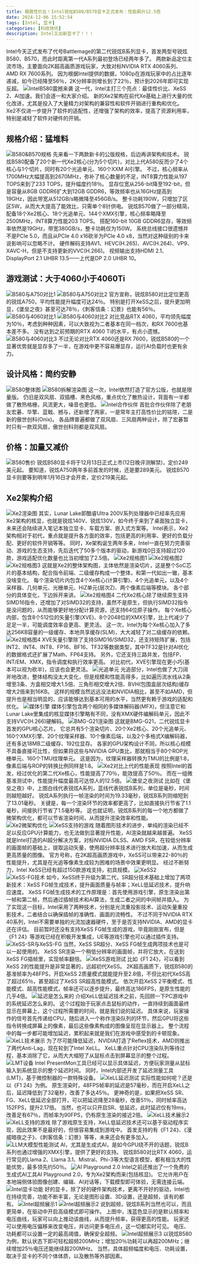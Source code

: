 ```yaml
---
title: 极致性价比！Intel锐炫B580/B570显卡正式发布：性能飙升12.5倍
date: 2024-12-06 15:52:54
tags: [Intel, 显卡]
categories: [科技快讯]
description: Intel又出新显卡了！！！
---
```

Intel今天正式发布了代号Battlemage的第二代锐炫B系列显卡，首发两型号锐炫B580、B570，而此时距离第一代A系列最初登场已经两年多了。
两款新品定位主流市场，主要面向2K超高画质游戏玩家，大致对标NVIDIA RTX 4060系列、AMD RX 7600系列。
因为根据Intel提供的数据，1080p在游戏玩家中的占比逐年递减，如今已经降至56％，2K分辨率则增长到了22％，预计到2026年即可实现反超。
![IntelB580震撼来袭](https://s1.imagehub.cc/images/2024/12/06/4348bacdd1fbd508182a52871bacffe9.md.jpg)
这一代，Intel主打三个亮点：最佳性价比、XeSS 2、AI加速。我们会逐一和大家介绍。
新的Xe2架构在前代Xe基础上进行大量的优化改进，尤其是投入了大量精力对架构的兼容性和软件开销进行重构和优化。
Xe2不仅进一步提升了软件的适配性，还增强了架构的效率，提高了资源利用率，特别是减轻了软件对硬件的开销。
## 规格介绍：猛堆料
![B580&B570规格](https://s1.imagehub.cc/images/2024/12/06/a2a9530d8e8dc192e2bee8adf85457fd.md.png)
先来看一下两款新卡的公版规格，后边再讲架构和技术。
锐炫B580配备了20个新一代Xe2核心(分为5个切片)，对比上代A580反而少了4个核心与1个切片，同时有20个光追单元、160个XXM AI引擎。
不过，核心频率从1700MHz大幅提高到2670MHz，弥补了核心数量的不足，INT8算力性能从197 TOPS来到了233 TOPS，提升幅度约18％。
显存位宽从256-bit降至192-bit，但是容量从8GB GDDR6扩大到12GB GDDR6，等效频率也从16GHz提高到19GHz，因此带宽从512GB/s略微降至456GB/s。
整卡功耗190W，只增加了区区5W，从而大大提高了能效比，只需单个8针供电。
锐炫B570做了一部分精简，配备18个Xe2核心、18个光追单元、144个XMX引擎，核心频率略降至2500MHz，INT8算力性能203 TOPS。
搭配160-bit 10GB GDDR6显存，等效频率依然是19GHz，带宽380GB/s，整卡功耗仅为150W。
系统总线接口很遗憾并不是PCIe 5.0，而且从PCIe 4.0 x16砍半为PCIe 4.0 x8，当然对这种级别的卡来说影响可以忽略不计。
硬件解码支持AV1、HEVC(H.265)、AVC(H.264)、VP9、XAVC-H，但是不支持更新的VVC(H.266)。
视频输出支持HDMI 2.1、DisplayPort 2.1 UHBR 13.5——上代是DP 2.0 UHBR 10。
## 游戏测试：大于4060小于4060Ti
![B580与A750对比1](https://s1.imagehub.cc/images/2024/12/06/cbc351540841d8040bcad668bfe12726.md.png)
![B580与A750对比2](https://s1.imagehub.cc/images/2024/12/06/ca20d812d26d8ec826b43a7e06dacf5c.md.png)
官方宣称，锐炫B580对比定位更高的锐炫A750，平均性能提升幅度可达24％。
特别是打开XeSS之后，提升更加明显，《堡垒之夜》甚至可达78％，《刺客信条：幻景》也能有56％。
![B580与4060对比1](https://s1.imagehub.cc/images/2024/12/06/7243903cfe3b190f5d277f3886f6f5b9.md.png)
![B580与4060对比2](https://s1.imagehub.cc/images/2024/12/06/848bf02d046f1d564364b200cfa42da6.md.png)
对比竞品RTX 4060，平均领先幅度为10％，考虑到种种因素，可以大致视为二者基本在同一档次，和RX 7600也基本差不多。
没有达到之前预期的RTX 4060 Ti的水平，有点小遗憾。
![B580与4060对比3](https://s1.imagehub.cc/images/2024/12/06/46ac004d970ef6f9fd34cb196e6824a1.md.png)
不过无论对比RTX 4060还是RX 7600，锐炫B580的一个显著优势就是显存多了一半，在游戏中更不容易爆显存，运行AI负载时也更有余力。
## 设计风格：简约安静
![B580整体图](https://s1.imagehub.cc/images/2024/12/06/29e1bb0009a5832aee42d7d38f3b2bee.md.png)
![B580拆解渲染图](https://s1.imagehub.cc/images/2024/12/06/4b54c824939ff26ef36492831dfa5dd2.md.png)
这一次，Intel依然打造了官方公版，也就是限量版。
仍旧是双风扇、双插槽、黑色风格，重点优化了散热设计，背面有一半都做了散热格栅，风流更大，噪音也更低。
![Intel合作伙伴](https://s1.imagehub.cc/images/2024/12/06/04c03f8074383e948adc4e8c33e18c18.md.png)
首批合作伙伴除了老朋友宏碁、华擎、蓝戟、撼与，还新增了两家，一是常年主打高性价比的铭瑄，二是新的傲世创科(Onix)。
各品牌普遍都做了双风扇、三风扇两种设计，除了宏碁暂时只有一款双风扇，傲世创科则都是双风扇。
## 价格：加量又减价
![B580售价](https://s1.imagehub.cc/images/2024/12/06/566212f54bb710bb9ecc3a6ebf1c5ac0.md.png)
锐炫B580显卡将于12月13日正式上市(12日晚评测解禁)，定价249美元起。
要知道，锐炫A750两年多前首发的时候，还是要289美元。
锐炫B570显卡则要等到明年1月16日才会开卖，定价219美元起。
## Xe2架构介绍
![Xe2渲染图](https://s1.imagehub.cc/images/2024/12/06/ef3149ef1ebfe3394b89bb9ce478520c.md.png)
其实，Lunar Lake即酷睿Ultra 200V系列处理器中已经率先应用Xe2架构的核显，也就是锐炫140V、锐炫130V，如今终于来到了桌面独立显卡，未来还会陆续进入笔记本独立显卡、车载方案、嵌入式方案等。
Intel表示，Xe2架构相对于初代，重点就是提升各方面的效率，包括更高的利用率、更好的负载分配、更好的软件开销等等。
同时，Xe架构诞生两年多来，Intel一直在努力完善驱动、游戏的生态支持，先后迭代了50多个版本的驱动，新游戏0日支持超过120款，游戏适配优化数量也比当初增加了2.5倍。
![Xe2规格图1](https://s1.imagehub.cc/images/2024/12/06/92a751b27379ea0b90a2d19fc0d3a151.md.png)
![Xe2规格图2](https://s1.imagehub.cc/images/2024/12/06/638c64b50ce41a86c21e89fe7d28161e.md.jpg)
![Xe2规格图3](https://s1.imagehub.cc/images/2024/12/06/f73af50bd3f82911aa838a34f93e960b.md.jpg)
这就是Xe2的整体架构图，主体依然是渲染切片，这是整个SoC芯片的基本结构，配合指令前端、二级缓存构成一个整体，和第一代如出一辙，基本没啥变化。
每个渲染切片内包含4个Xe核心(计算引擎)、4个光追单元，以及4个采样器、几何单元、光栅单元、HiZ单元(层次Z)、两个像素后端等模块。
各个部分的具体变化，下边拆开来讲。
![Xe2规格图4](https://s1.imagehub.cc/images/2024/12/06/cbbfd64a1e86559d378452ac528fdfde.md.png)
二代Xe2核心除了继续原生支持SIMD16指令，还增加了对SIMD32的支持，虽然不是原生，但执行SIMD32指令是没问题的，从而能够更好地分配计算资源，还支持64位原子操作。
每个Xe核心内部，包含8个512位的矢量引擎(XVE)、8个2048位的XMX引擎，比上代减少了足足一半，可能调度效率会更高、更灵活。
这一次，Intel为每个Xe核心加入了多达256KB容量的一级缓存、本地共享缓存(SLM)，大大减轻了对二级缓存的依赖。
![Xe2规格图4](https://s1.imagehub.cc/images/2024/12/06/9b61ca0011265f6a06efd9a8e0eaf461.md.png)
XVE矢量引擎除了支持SIMD16/SIMD32，还支持矩阵扩展，包括INT2、INT4、INT8、FP16、BF16、TF32等数据类型，其中TF32是针对AI优化的数据格式还扩展了Math、FP64支持。
另外，它还支持三路并发，包括FP、INT/EM、XMX，指令调度和执行效率更高。
对比初代，XVE引擎现在更小巧(基本可以视为砍半)，应该也会更灵活。
![光追单元](https://s1.imagehub.cc/images/2024/12/06/3779eedb2883b628af8f979b103539f3.md.png)
光追部分，Intel也做了大刀阔斧地改进，整体结构没太大变化，但是规模和性能高得多，比如遍历流水线从2条增至3条、方盒相交增大1.5倍、三角形相交增大2倍、BVH(包围盒层次结构)缓存增大2倍来到16KB。
这样的规模当然远远没法和NVIDIA相比，甚至不如AMD，但提升也是相当明显的，应该能够达到基本可用的水平，当然更有赖于游戏的适配和优化。
![媒体引擎](https://s1.imagehub.cc/images/2024/12/06/a7aff908ce24f737fbda548f50715ed7.md.jpg)
媒体引擎包含两个相同的多媒体解码器(MFX)，但注意它和Lunar Lake里集成的核显媒体引擎略有不同，没有XMX硬件编解码单元，因此不支持VVC(H.266)硬解码。
![BMG-G21渲染图](https://s1.imagehub.cc/images/2024/12/06/54981c2ec4396001f20f31505c5593f1.md.png)
这就是BMG-G21，二代锐炫显卡首发的GPU核心芯片。
它总共有5个渲染切片、20个Xe2核心、20个光追单元、160个XMX引擎、20个纹理采样器、10个像素后端，以及2个多格式X编解码器，还有多达18MB二级缓存、192位显存。
各家的GPU架构设计不同，所以核心规模不具备直接可比性，但如果将这些与NVIDIA GPU类比，那就相当于80个ROP光栅单元、160个TMU纹理单元。
这是因为，纹理采样器转换为TMU的比例是1:8，像素后端与ROP的转换比例同样是1:8。
![Xe2对比上代的性能表现](https://s1.imagehub.cc/images/2024/12/06/f3c4e797d4e8629e6d27576d8bc15218.md.png)
按照Intel的首发，经过优化的第二代Xe核心，性能提高了70％，能效提高了50％。
而在一组微基准测试中，性能提升幅度最高可达惊人的12.5倍。
![堡垒之夜测试](https://s1.imagehub.cc/images/2024/12/06/759e7076b407bb3048c84ce6693b4661.md.png)
比如在《堡垒之夜》中，上图白线代表锐炫A系列，蓝线代表锐炫B系列，单位是毫秒，时间则越短越好。
锐炫A系列执行一帧渲染的时间为19.33毫秒，锐炫B系列则缩短到了13.01毫秒。
关键是，每一个渲染环节的效率都更高了，比如直接执行节省了1.1毫秒，间接执行节省了1.5毫秒等。
这也就证明，锐炫B系列的每一个地方都做了微架构优化，都可以节省渲染时间，从而提升渲染效率和性能。
![Xe2微架构优化](https://s1.imagehub.cc/images/2024/12/06/19f1745405ae492a6e49e6eeba250f29.md.png)
![XeSS支持的游戏](https://s1.imagehub.cc/images/2024/12/06/5f75ade42e5a4d1111e7703fbc848ae3.md.png)
随着图形技术的进步，单纯的渲染已经不足以反应GPU计算能力，也无法做到显著提升性能，AI渲染就越来越普遍。
XeSS就是Intel打造的AI超分解决方案，对标NVIDIA DLSS、AMD FSR，在较低分辨率的画面帧的基础上，提取运动矢量，使用超分辨率技术进行放大和加速，从而生成更高质量的图像。
官方号称，在2K超高画质游戏中，XeSS可以带来22-80％的性能提升，尤其是在光追等像素生成较为困难的场景中效果更明显。
经过不断努力，Intel XeSS已经有超过150款游戏支持，初具规模。
![XeSS2](https://s1.imagehub.cc/images/2024/12/06/6a66a0fb06e6ed6631427c5cb166b7c2.md.png)
![XeSS-FG技术](https://s1.imagehub.cc/images/2024/12/06/69c3fc758ed0d1bc94d4596be4aad5a7.md.png)
如今，XeSS终于升级为第二代，SR超分技术基础上增加了两项新技术：XeSS FG帧生成技术，提升画面质量与帧率；XeLL低延迟技术，提升响应速度。
XeSS FG帧生成技术的工作原理是：首先使用游戏引擎，原生渲染出第一帧和第二帧，然后通过插帧技术和AI算法，生成二者之间的中间帧并插入。
为了实现这一目标，Intel采用了两种技术，分别是光流重投影技术、运动矢量重投影技术，二者结合以确保插帧的准确性、画面的流畅性。
不过不同于NVIDIA RTX 40系列，Intel不需要单独的光流加速器硬件，至于是否支持NVIDIA、AMD的显卡还在评估。
目前暂时还没有支持XeSS FG帧生成的游戏，毕竟刚刚宣布，但是《F1 24》等游戏已经在积极开发集成，UE等游戏引擎也可以通过插件支持。
![XeSS-SR与XeSS-FG](https://s1.imagehub.cc/images/2024/12/06/f3feb16234930f3292405b7c9b519b56.md.png)
当然，XeSS SR超分、XeSS FG帧生成两项技术也是可以一起使用的。
XeSS SR渲染一个稍低分辨率的画面帧，并将它放大，在送到XeSS FG插帧里，实现帧率翻倍。
![XeSS游戏测试](https://s1.imagehub.cc/images/2024/12/06/1dac0cb51da07a88935ce8d3eeb44351.md.png)
比如《F1 24》，可以看到XeSS 2的性能提升是非常显著的，远超初代XeSS。
2K超高画质下，锐炫B580的基准帧率为48FPS，开启XeSS 2质量模式就能提升至2.8倍，不但比初代XeSS高了超过65％，甚至超过了XeSS SR超高性能模式。
依次开启XeSS 2平衡模式、性能模式、超高性能模式，帧率还可以逐步提升，最终高达186FPS，是原生性能的几乎4倍。
![延迟是怎么来的](https://s1.imagehub.cc/images/2024/12/06/38509b813f42c32ffecf4edba11bc5db.md.png)
介绍XeLL低延迟技术之前，先回顾一下PC游戏中的系统延迟怎么来的。
这个过程始于玩家点击鼠标的动作，一直持续到画面最终显示在屏幕上，这个过程所需要的时间，就是我们说的延迟。
具体来说，玩家操作的信号首先传递给CPU，随后进入一个称作渲染队列的环节，然后GPU将这些指令转换成屏幕上的像素，最后这些像素构成的图像呈现在显示器上。
整个流程中的每一步都可能增加延迟，累积起来就是我们在游戏中感受到的卡顿现象。
![XeLL技术展示](https://s1.imagehub.cc/images/2024/12/06/66b1efe0f31fc6cc006e78c8b1a8805d.md.png)
为了尽可能降低延迟，NVIDIA打造了Reflex技术，AMD则推出了两代Anti-Lag，现在轮到了Intel XeLL。
XeLL重点针对CPU渲染队列等待过程，基本消除了它，从而大大缩短了从鼠标点击到屏幕显示的整个过程。
![LMT设备](https://s1.imagehub.cc/images/2024/12/06/fb026ee3856824cda66c5494b8f76eb6.md.png)
Intel PresentMon工具已经可以显示具体延迟，方便玩家测量从鼠标输入到系统显示的整个延迟时间。
同时，Intel内部还开发了延迟测量工具(LMT)，基于微控制器的一款特殊设备。
![XeLL延迟测试](https://s1.imagehub.cc/images/2024/12/06/ebae6564866c8b3f87d3f843bfba868b.md.png)
实际性能如何呢？还是以《F1 24》为例。
原生渲染时，48FPS帧率的延迟是57毫秒，而在开启XeLL之后，延迟降低到了32毫秒，改善了多达45％。
更神奇的是，如果把XeSS SR、FG、XeLL低延迟全部打开，可以把延迟降至28毫秒，改善51％，同时帧率高达152FPS，提升2.17倍。
当然，也可以只开启SR、低延迟，此时延迟仅有19ms，改善足有67％，而帧率为90FPS，仍有原生渲染的接近2倍。
![XeLL技术展示2](https://s1.imagehub.cc/images/2024/12/06/f3a9d690595b5ba5b75c8f9774f5ae01.md.png)
![XeLL支持的游戏](https://s1.imagehub.cc/images/2024/12/06/6a12c7906dcd084541af77d35dadf7f0.md.png)
除了游戏原生支持，XeLL低延迟技术还可以基于驱动程序实现，因此效果不是最好的，但很容易集成到游戏中。
首发支持的有《F1 24》、《漫威暗夜之子》、《刺客信条：幻景》等等，未来还会有更多加入。
![LLM大模型性能测试](https://s1.imagehub.cc/images/2024/12/06/605e7516bdfd1a87d202edfebfc0047f.md.png)
AI，尤其是生成式AI，是如今GPU绕不开的话题，锐炫B系列也通过增强的XMX引擎，提供了更好的支持。
锐炫B580对比RTX 4060，运行常见的Llama 2、Llama 3.1、Mistral、Phi-3等大型语言模型，都有相当大的性能优势，最多领先约50％。
![AI Playground 2.0](https://s1.imagehub.cc/images/2024/12/06/102aa49d5bcc97e4a478a0cb6942e5b7.md.png)
Intel之前还推出了一个免费的生成式AI工具AI Playground 2.0，专为Xe2架构而来(包括核显)。
它允许用户在本地端侧体验图像创建、编辑、AI对话等，下载模型即可体验，无需连接云端。
![Intel显卡功能](https://s1.imagehub.cc/images/2024/12/06/74ecffac4a53daeb593508891876d197.md.png)
好的显卡，除了好的硬件架构技术，更离不开好的驱动，Intel也在持续完善，功能不断丰富，无论是图形设置、3D设置，还是超频，该有的都有。
![Intel超频展示1](https://s1.imagehub.cc/images/2024/12/06/4f4df93c80a6714ebef1be7f8df3d96f.md.png)
![Intel超频展示2](https://s1.imagehub.cc/images/2024/12/06/fc4b7cf3389a9ded51a4e3d4177cc6a7.md.png)
说到超频，锐炫B系列当然也可以，而且更简单，在驱动中开启高级模式即可操作。
上图中，浅蓝色显示的是默认频率和电压曲线，玩家可以向上推动该曲线，从而提升频率，获得更高的性能。
玩家还可以使用电压偏移来改变电压，并访问更多电压点，这一切都实时可见。
电压、功耗都可以设置一定的最高阈值，确保安全超频。
![Intel超频展示3](https://s1.imagehub.cc/images/2024/12/06/5ca233739bb787b2851df64cf41d2c2a.md.png)
以锐炫B580为例，默认状态下即可轻松超频200MHz；增加20％功耗可以再超200MHz；继续增加25％电压还能继续超200MHz。
当然，具体超频幅度和电压、功耗设置，取决于显卡的不同个体体质，以及散热等外部因素。